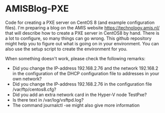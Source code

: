 # AMISBlog-PXE
Code for creating a PXE server on CentOS 8 (and example configuration files). I'm preparing a blog on the AMIS website https://technology.amis.nl/ that will describe how to create a PXE server in CentOS8 by hand. There is a lot to configure, so many things can go wrong. This github repository might help you to figure out what is going on in your environment. You can also use the setup script to create the environment for you. 

When something doesn't work, please check the following remarks:
- Did you change the IP-address 192.168.2.76 and the network 192.168.2 in the configuration of the DHCP configuration file to addresses in your own network? 
- Did you change the IP-address 192.168.2.76 in the configuration file /var/ftp/centos8.cfg? 
- Did you add an extra network card in the Hyper-V node TestPxe?
- Is there text in /var/log/vsftpd.log?
- The command journalctl -xe might also give more information


